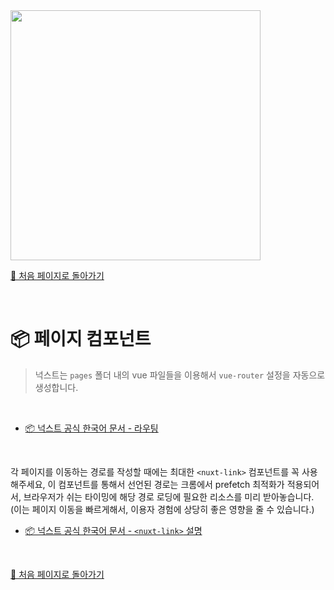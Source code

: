 <img src="https://i.imgur.com/R2wksCG.png" width="400"/>

<br/>

[🧲 처음 페이지로 돌아가기](https://github.com/AhaOfficial/nuxt-template)

<br/>

# 📦 페이지 컴포넌트

> 넉스트는 `pages` 폴더 내의 vue 파일들을 이용해서 `vue-router` 설정을 자동으로 생성합니다. 

<br/>

- [📦 넉스트 공식 한국어 문서 - 라우팅](https://ko.nuxtjs.org/guide/routing)

<br/>

각 페이지를 이동하는 경로를 작성할 때에는 최대한 `<nuxt-link>` 컴포넌트를 꼭 사용해주세요, 이 컴포넌트를 통해서 선언된 경로는 크롬에서 prefetch 최적화가 적용되어서, 브라우저가 쉬는 타이밍에 해당 경로 로딩에 필요한 리소스를 미리 받아놓습니다. (이는 페이지 이동을 빠르게해서, 이용자 경험에 상당히 좋은 영향을 줄 수 있습니다.)  

- [📦 넉스트 공식 한국어 문서 - `<nuxt-link>` 설명](https://ko.nuxtjs.org/api/components-nuxt-link/)

<br/>

[🧲 처음 페이지로 돌아가기](https://github.com/AhaOfficial/nuxt-template)

